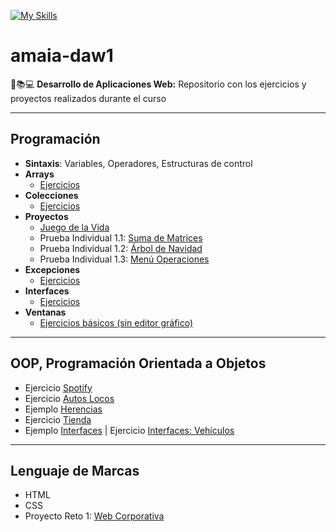 [![My Skills](https://skillicons.dev/icons?i=java,eclipse,html,css,vscode,git,github&theme=light)](https://skillicons.dev)

# amaia-daw1
📖📚💻 **Desarrollo de Aplicaciones Web:** Repositorio con los ejercicios y proyectos realizados durante el curso

---

## Programación

* **Sintaxis**: Variables, Operadores, Estructuras de control
* **Arrays**
  * [Ejercicios](1_arrays)
* **Colecciones**
  * [Ejercicios](2_colecciones)
* **Proyectos**
  * [Juego de la Vida](juegoConway/src/juegoConway/App.java)
  * Prueba Individual 1.1: [Suma de Matrices](4_pruebaIndividual/01SumaMatrices/src/Main.java)
  * Prueba Individual 1.2: [Árbol de Navidad](4_pruebaIndividual/02ArbolNavidad/src/Main.java)
  * Prueba Individual 1.3: [Menú Operaciones](4_pruebaIndividual/ExamenExtra/src)
* **Excepciones**
  * [Ejercicios](5_excepciones)
* **Interfaces**
  * [Ejercicios](6_interfaces)
* **Ventanas**
  * [Ejercicios básicos (sin editor gráfico)](8_ventanas)

   
---

## OOP, Programación Orientada a Objetos
- Ejercicio [Spotify](oop/01Spotify)
- Ejercicio [Autos Locos](oop/02AutosLocos)
- Ejemplo [Herencias](oop/03Herencia)
- Ejercicio [Tienda](oop/04Tienda)
- Ejemplo [Interfaces](oop/05Interfaces) | Ejercicio [Interfaces: Vehículos](oop/06Interfaces_vehiculos)

---

## Lenguaje de Marcas
- HTML
- CSS
- Proyecto Reto 1: [Web Corporativa](https://github.com/amaiagb/web-reto1)

